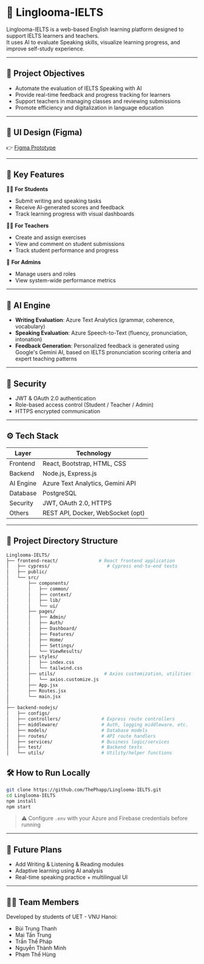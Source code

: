 # 📘 Linglooma-IELTS

Linglooma-IELTS is a web-based English learning platform designed to support IELTS learners and teachers.  
It uses AI to evaluate Speaking skills, visualize learning progress, and improve self-study experience.

---

## 🎯 Project Objectives

- Automate the evaluation of IELTS Speaking with AI
- Provide real-time feedback and progress tracking for learners
- Support teachers in managing classes and reviewing submissions
- Promote efficiency and digitalization in language education

---

## 🎨 UI Design (Figma)

👉 [Figma Prototype](https://www.figma.com/design/Y2hHstQe0XgOFyVnlK3Ru2/Linglooma?node-id=0-1&t=1KkpUqhxLMWYtM7u-1)


---

## 🧩 Key Features

👩‍🎓 **For Students**  
- Submit writing and speaking tasks  
- Receive AI-generated scores and feedback  
- Track learning progress with visual dashboards  

👨‍🏫 **For Teachers**  
- Create and assign exercises  
- View and comment on student submissions  
- Track student performance and progress  

🔐 **For Admins**  
- Manage users and roles  
- View system-wide performance metrics  

---

## 🤖 AI Engine

- **Writing Evaluation**: Azure Text Analytics (grammar, coherence, vocabulary)  
- **Speaking Evaluation**: Azure Speech-to-Text (fluency, pronunciation, intonation)  
- **Feedback Generation**: Personalized feedback is generated using Google's Gemini AI, based on IELTS pronunciation scoring criteria and expert teaching patterns  

---

## 🔐 Security

- JWT & OAuth 2.0 authentication  
- Role-based access control (Student / Teacher / Admin)  
- HTTPS encrypted communication  

---

## ⚙️ Tech Stack

| Layer     | Technology                       |
|-----------|----------------------------------|
| Frontend  | React, Bootstrap, HTML, CSS      |
| Backend   | Node.js, Express.js              |
| AI Engine | Azure Text Analytics, Gemini API |
| Database  | PostgreSQL                       |
| Security  | JWT, OAuth 2.0, HTTPS            |
| Others    | REST API, Docker, WebSocket (opt)|

---

## 📁 Project Directory Structure

```bash
Linglooma-IELTS/
├── frontend-react/               # React frontend application
│   ├── cypress/                     # Cypress end-to-end tests
│   ├── public/
│   └── src/
│       ├── components/
│       │   ├── common/
│       │   ├── context/
│       │   ├── lib/
│       │   └── ui/
│       ├── pages/
│       │   ├── Admin/
│       │   ├── Auth/
│       │   ├── Dashboard/
│       │   ├── Features/
│       │   ├── Home/
│       │   ├── Settings/
│       │   └── ViewResults/
│       ├── styles/
│       │   ├── index.css
│       │   └── tailwind.css
│       ├── utils/                  # Axios customization, utilities
│       │   └── axios.customize.js
│       ├── App.jsx
│       ├── Routes.jsx
│       └── main.jsx
│
├── backend-nodejs/
│   ├── configs/
│   ├── controllers/               # Express route controllers
│   ├── middleware/                # Auth, logging middleware, etc.
│   ├── models/                    # Database models
│   ├── routes/                    # API route handlers
│   ├── services/                  # Business logic/services
│   ├── test/                      # Backend tests
│   └── utils/                     # Utility/helper functions
 ``` 
## 🛠 How to Run Locally

```bash
git clone https://github.com/ThePhapp/Linglooma-IELTS.git
cd Linglooma-IELTS
npm install
npm start
```

> ⚠️ Configure `.env` with your Azure and Firebase credentials before running

---

## 🚀 Future Plans

- Add Writing & Listening & Reading modules  
- Adaptive learning using AI analysis  
- Real-time speaking practice + multilingual UI  

---

## 👨‍💻 Team Members

Developed by students of UET - VNU Hanoi:

- Bùi Trung Thanh  
- Mai Tấn Trung  
- Trần Thế Pháp  
- Nguyễn Thành Minh  
- Phạm Thế Hùng
